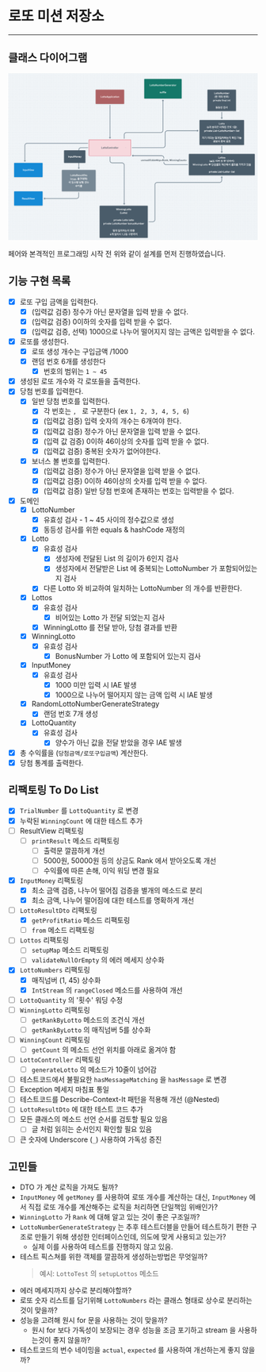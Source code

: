 # 로또 미션 저장소

---

## 클래스 다이어그램

![](./class-diagram.png)

페어와 본격적인 프로그래밍 시작 전 위와 같이 설계를 먼저 진행하였습니다.

## 기능 구현 목록

- [X] 로또 구입 금액을 입력한다.
    - [X] (입력값 검증) 정수가 아닌 문자열을 입력 받을 수 없다.
    - [X] (입력값 검증) 0이하의 숫자를 입력 받을 수 없다.
    - [X] (입력값 검증, 선택) 1000으로 나누어 떨어지지 않는 금액은 입력받을 수 없다.
- [X] 로또를 생성한다.
    - [X] 로또 생성 개수는 구입금액 /1000
    - [X] 랜덤 번호 6개를 생성한다
        - [X] 번호의 범위는 `1 ~ 45`
- [X] 생성된 로또 개수와 각 로또들을 출력한다.
- [X] 당첨 번호를 입력한다.
    - [X] 일반 당첨 번호를 입력한다.
        - [X] 각 번호는 `, ` 로 구분한다 (ex `1, 2, 3, 4, 5, 6`)
        - [X] (입력값 검증) 입력 숫자의 개수는 6개여야 한다.
        - [X] (입력값 검증) 정수가 아닌 문자열을 입력 받을 수 없다.
        - [X] (입력 값 검증) 0이하 46이상의 숫자를 입력 받을 수 없다.
        - [X] (입력값 검증) 중복된 숫자가 없어야한다.
    - [X] 보너스 볼 번호를 입력한다.
        - [X] (입력값 검증) 정수가 아닌 문자열을 입력 받을 수 없다.
        - [X] (입력값 검증) 0이하 46이상의 숫자를 입력 받을 수 없다.
        - [X] (입력값 검증) 일반 당첨 번호에 존재하는 번호는 입력받을 수 없다.
- [X] 도메인
    - [X] LottoNumber
        - [X] 유효성 검사 - 1 ~ 45 사이의 정수값으로 생성
        - [X] 동등성 검사를 위한 equals & hashCode 재정의
    - [X] Lotto
        - [X] 유효성 검사
            - [X] 생성자에 전달된 List<Lotto> 의 길이가 6인지 검사
            - [X] 생성자에서 전달받은 List 에 중복되는 LottoNumber 가 포함되어있는지 검사
        - [X] 다른 Lotto 와 비교하여 일치하는 LottoNumber 의 개수를 반환한다.
    - [X] Lottos
        - [X] 유효성 검사
            - [X] 비어있는 Lotto 가 전달 되었는지 검사
        - [X] WinningLotto 를 전달 받아, 당첨 결과를 반환
    - [X] WinningLotto
        - [X] 유효성 검사
            - [X] BonusNumber 가 Lotto 에 포함되어 있는지 검사
    - [X] InputMoney
        - [X] 유효성 검사
            - [X] 1000 미만 입력 시 IAE 발생
            - [X] 1000으로 나누어 떨어지지 않는 금액 입력 시 IAE 발생
    - [X] RandomLottoNumberGenerateStrategy
        - [X] 랜덤 번호 7개 생성
    - [X] LottoQuantity
        - [X] 유효성 검사
            - [X] 양수가 아닌 값을 전달 받았을 경우 IAE 발생
- [X] 총 수익률을 (`당첨금액/로또구입금액`) 계산한다.
- [X] 당첨 통계를 출력한다.

## 리팩토링 To Do List

- [X] `TrialNumber` 를 `LottoQuantity` 로 변경
- [X] 누락된 `WinningCount` 에 대한 테스트 추가
- [ ] ResultView 리팩토링
    - [ ] `printResult` 메소드 리팩토링
        - [ ] 출력문 깔끔하게 개선
        - [ ] 5000원, 50000원 등의 상금도 Rank 에서 받아오도록 개선
        - [ ] 수익률에 따른 손해, 이익 워딩 변경 필요
- [X] `InputMoney` 리팩토링
  - [X] 최소 금액 검증, 나누어 떨어짐 검증을 별개의 메소드로 분리
  - [X] 최소 금액, 나누어 떨어짐에 대한 테스트를 명확하게 개선
- [ ] `LottoResultDto` 리팩토링
  - [X] `getProfitRatio` 메소드 리팩토링
  - [ ] `from` 메소드 리팩토링
- [ ] `Lottos` 리팩토링
  - [ ] `setupMap` 메소드 리팩토링
  - [ ] `validateNullOrEmpty` 의 에러 메세지 상수화
- [X] `LottoNumbers` 리팩토링
  - [X] 매직넘버 (1, 45) 상수화
  - [X] `IntStream` 의 `rangeClosed` 메소드를 사용하여 개선
- [ ] `LottoQuantity` 의 '횟수' 워딩 수정
- [ ] `WinningLotto` 리팩토링
  - [ ] `getRankByLotto` 메소드의 조건식 개선
  - [ ] `getRankByLotto` 의 매직넘버 5를 상수화
- [ ] `WinningCount` 리팩토링
  - [ ] `getCount` 의 메소드 선언 위치를 아래로 옮겨야 함
- [ ] `LottoController` 리팩토링
  - [ ] `generateLotto` 의 메소드가 10줄이 넘어감
- [ ] 테스트코드에서 불필요한 `hasMessageMatching` 을 `hasMessage` 로 변경
- [ ] Exception 메세지 마침표 통일
- [ ] 테스트코드를 Describe-Context-It 패턴을 적용해 개선 (@Nested)
- [ ] `LottoResultDto` 에 대한 테스트 코드 추가
- [ ] 모든 클래스의 메소드 선언 순서를 검토할 필요 있음
  - [ ] 글 처럼 읽히는 순서인지 확인할 필요 있음
- [ ] 큰 숫자에 Underscore (`_`) 사용하여 가독성 증진

## 고민들

- DTO 가 계산 로직을 가져도 될까?
- `InputMoney` 에 `getMoney` 를 사용하여 로또 개수를 계산하는 대신, `InputMoney` 에서 직접 로또 개수를 계산해주는 로직을 처리하면 단일책임 위배인가?
- `WinningLotto` 가 `Rank` 에 대해 알고 있는 것이 좋은 구조일까?
- `LottoNumberGenerateStrategy` 는 추후 테스트더블을 만들어 테스트하기 편한 구조로 만들기 위해 생성한 인터페이스인데, 의도에 맞게 사용되고 있는가?
  - 실제 이를 사용하여 테스트를 진행하지 않고 있음.
- 테스트 픽스쳐를 위한 객체를 깔끔하게 생성하는방법은 무엇일까?
  > 예시: `LottoTest` 의 `setupLottos` 메소드
- 에러 메세지까지 상수로 분리해야할까?
- 로또 숫자 리스트를 담기위해 `LottoNumbers` 라는 클래스 형태로 상수로 분리하는것이 맞을까?
- 성능을 고려해 원시 for 문을 사용하는 것이 맞을까?
  - 원시 for 보다 가독성이 보장되는 경우 성능을 조금 포기하고 stream 을 사용하는것이 좋지 않을까?
- 테스트코드의 번수 네이밍을 `actual`, `expected` 를 사용하여 개선하는게 좋지 않을까?